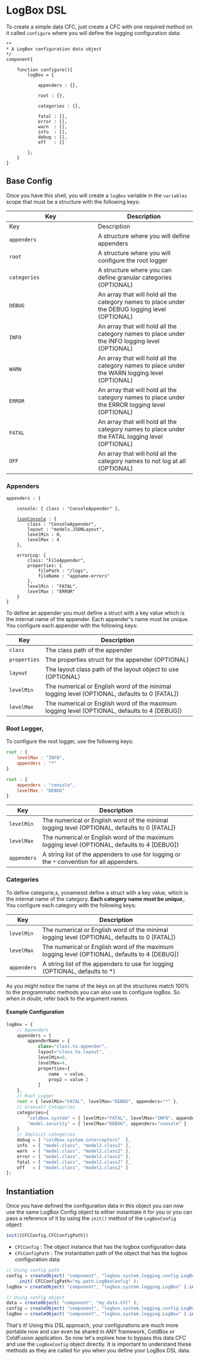 # LogBox DSL

To create a simple data CFC, just create a CFC with one required method on it called `configure` where you will define the logging configuration data:

```cfscript
**
* A LogBox configuration data object
*/
component{

    function configure(){
        logBox = {
            
            appenders : {},
            
            root : {},
            
            categories : {},
            
            fatal : [],
            error : [],
            warn  : [],
            info  : [],
            debug : [],
            off   : []

        };
    }
}
```

## Base Config

Once you have this shell, you will create a `logBox` variable in the `variables` scope that must be a structure with the following keys:

<table data-header-hidden><thead><tr><th width="224">Key</th><th>Description</th></tr></thead><tbody><tr><td>Key</td><td>Description</td></tr><tr><td><code>appenders</code></td><td>A structure where you will define appenders</td></tr><tr><td><code>root</code></td><td>A structure where you will configure the root logger</td></tr><tr><td><code>categories</code></td><td>A structure where you can define granular categories (OPTIONAL)</td></tr><tr><td><code>DEBUG</code></td><td>An array that will hold all the category names to place under the DEBUG logging level (OPTIONAL)</td></tr><tr><td><code>INFO</code></td><td>An array that will hold all the category names to place under the INFO logging level (OPTIONAL)</td></tr><tr><td><code>WARN</code></td><td>An array that will hold all the category names to place under the WARN logging level (OPTIONAL)</td></tr><tr><td><code>ERROR</code></td><td>An array that will hold all the category names to place under the ERROR logging level (OPTIONAL)</td></tr><tr><td><code>FATAL</code></td><td>An array that will hold all the category names to place under the FATAL logging level (OPTIONAL)</td></tr><tr><td><code>OFF</code></td><td>An array that will hold all the category names to not log at all (OPTIONAL)</td></tr></tbody></table>

### Appenders

<pre class="language-javascript"><code class="lang-javascript">appenders : {

    console: { class : "ConsoleAppender" },
    
    <a data-footnote-ref href="#user-content-fn-1">jsonConsole</a> : {
        class : "ConsoleAppender",
        layout : "models.JSONLayout",
        levelMin : 0,
        levelMax : 4
    },
    
    errorLog: { 
        class: "FileAppender",
        properties: {
            filePath : "/logs",
            fileName : "appname-errors"     
        },
        levelMin : "FATAL",
        levelMax : "ERROR"
    }
}
</code></pre>

To define an appender you must define a struct with a key value which is the internal name of the appender. Each appender's name must be unique. You configure each appender with the following keys:

| Key          | Description                                                                                   |
| ------------ | --------------------------------------------------------------------------------------------- |
| `class`      | The class path of the appender                                                                |
| `properties` | The properties struct for the appender (OPTIONAL)                                             |
| `layout`     | The layout class path of the layout object to use (OPTIONAL)                                  |
| `levelMin`   | The numerical or English word of the minimal logging level (OPTIONAL, defaults to 0 \[FATAL]) |
| `levelMax`   | The numerical or English word of the maximum logging level (OPTIONAL, defaults to 4 \[DEBUG]) |

### Root Logger,

To configure the root logger, use the following keys:

```javascript
root : {
    levelMax : "INFO",
    appenders : "*"
}

root : {
    appenders : "console",
    levelMax : "DEBUG"
}
```

| Key         | Description                                                                                   |
| ----------- | --------------------------------------------------------------------------------------------- |
| `levelMin`  | The numerical or English word of the minimal logging level (OPTIONAL, defaults to 0 \[FATAL]) |
| `levelMax`  | The numerical or English word of the maximum logging level (OPTIONAL, defaults to 4 \[DEBUG]) |
| `appenders` | A string list of the appenders to use for logging  or the `*` convention for all appenders.   |

### Categories

To define categorie,s, yonamesst define a struct with a key value, which is the internal name of the category. **Each category name must be unique**,. You configure each category with the following keys:

| Key         | Description                                                                                   |
| ----------- | --------------------------------------------------------------------------------------------- |
| `levelMin`  | The numerical or English word of the minimal logging level (OPTIONAL, defaults to 0 \[FATAL]) |
| `levelMax`  | The numerical or English word of the maximum logging level (OPTIONAL, defaults to 4 \[DEBUG]) |
| `appenders` | A string list of the appenders to use for logging (OPTIONAL, defaults to \*)                  |

As you might notice the name of the keys on all the structures match 100% to the programmatic methods you can also use to configure logBox. So when in doubt, refer back to the argument names.

#### Example Configuration

```javascript
logBox = {
    // Appenders
    appenders = {
        appenderName = {
            class="class.to.appender",
            layout="class.to.layout",
            levelMin=0,
            levelMax=4,
            properties={
                name  = value,
                prop2 = value 2
            }
    },
    // Root Logger
    root = { levelMin="FATAL", levelMax="DEBUG", appenders="*" },
    // Granualr Categories
    categories={
        "coldbox.system" = { levelMin="FATAL", levelMax="INFO", appenders="*" },
        "model.security" = { levelMax="DEBUG", appenders="console" }
    }
    // Implicit categories
    debug = [ "coldbox.system.interceptors"  ],
    info  = [ "model.class", "model2.class2" ],
    warn  = [ "model.class", "model2.class2" ],
    error = [ "model.class", "model2.class2" ],
    fatal = [ "model.class", "model2.class2" ],
    off   = [ "model.class", "model2.class2" ]
};
```

## Instantiation

Once you have defined the configuration data in this object you can now use the same LogBox Config object to either instantiate it for you or you can pass a reference of it by using the `init()` method of the `LogBoxConfig` object:

```javascript
init([CFCConfig,CFCConfigPath])
```

* `CFCConfig` : The object instance that has the logbox configuration data
* `CFCConfigPath` : The instantiation path of the object that has the logbox configuration data

```javascript
// Using config path
config = createObject( "component", "logbox.system.logging.config.LogBoxConfig" )
    .init( CFCConfigPath="my.path.LogBoxConfig" );
logBox = createObject( "component", "logbox.system.logging.LogBox" ).init( config );

// Using config object
data = createObject( "component", "my.data.CFC" );
config = createObject( "component", "logbox.system.logging.config.LogBoxConfig" ).init( data );
logBox = createObject( "component", "logbox.system.logging.LogBox" ).init( config );
```

That's it! Using this DSL approach, your configurations are much more portable now and can even be shared in ANY framework, ColdBox or ColdFusion application. So now let's explore how to bypass this data CFC and use the `LogBoxConfig` object directly. It is important to understand these methods as they are called for you when you define your LogBox DSL data.

[^1]: 
